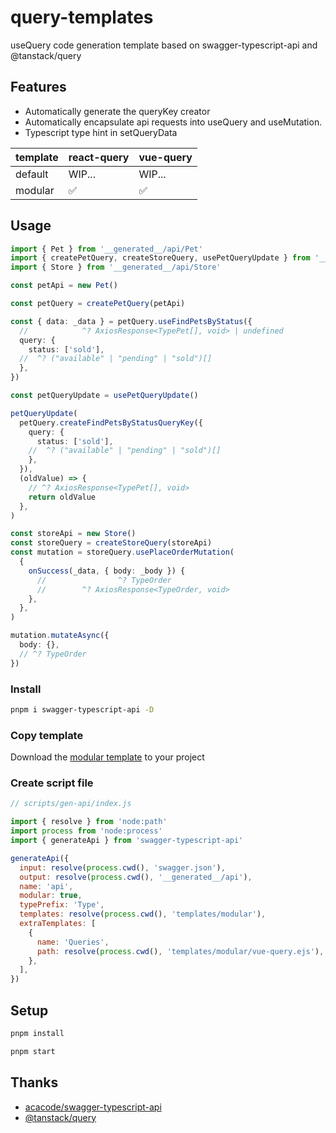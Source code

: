 # query-templates

useQuery code generation template based on swagger-typescript-api and @tanstack/query

## Features
- Automatically generate the queryKey creator
- Automatically encapsulate api requests into useQuery and useMutation.
- Typescript type hint in setQueryData

| template | react-query | vue-query |
|--|--|--|
| default | WIP... | WIP... |
| modular | ✅ | ✅ |

## Usage

``` ts
import { Pet } from '__generated__/api/Pet'
import { createPetQuery, createStoreQuery, usePetQueryUpdate } from '__generated__/api/Queries'
import { Store } from '__generated__/api/Store'

const petApi = new Pet()

const petQuery = createPetQuery(petApi)

const { data: _data } = petQuery.useFindPetsByStatus({
  //            ^? AxiosResponse<TypePet[], void> | undefined
  query: {
    status: ['sold'],
  //  ^? ("available" | "pending" | "sold")[]
  },
})

const petQueryUpdate = usePetQueryUpdate()

petQueryUpdate(
  petQuery.createFindPetsByStatusQueryKey({
    query: {
      status: ['sold'],
    //  ^? ("available" | "pending" | "sold")[]
    },
  }),
  (oldValue) => {
    // ^? AxiosResponse<TypePet[], void>
    return oldValue
  },
)

const storeApi = new Store()
const storeQuery = createStoreQuery(storeApi)
const mutation = storeQuery.usePlaceOrderMutation(
  {
    onSuccess(_data, { body: _body }) {
      //                ^? TypeOrder
      //        ^? AxiosResponse<TypeOrder, void>
    },
  },
)

mutation.mutateAsync({
  body: {},
  // ^? TypeOrder
})
```

### Install

``` sh
pnpm i swagger-typescript-api -D
```

### Copy template

Download the [modular template](https://github.com/croatialu/query-templates/tree/main/templates/modular) to your project

### Create script file
``` js
// scripts/gen-api/index.js

import { resolve } from 'node:path'
import process from 'node:process'
import { generateApi } from 'swagger-typescript-api'

generateApi({
  input: resolve(process.cwd(), 'swagger.json'),
  output: resolve(process.cwd(), '__generated__/api'),
  name: 'api',
  modular: true,
  typePrefix: 'Type',
  templates: resolve(process.cwd(), 'templates/modular'),
  extraTemplates: [
    {
      name: 'Queries',
      path: resolve(process.cwd(), 'templates/modular/vue-query.ejs'),
    },
  ],
})
```

###

## Setup

``` sh
pnpm install

pnpm start
```

## Thanks
- [acacode/swagger-typescript-api](https://github.com/acacode/swagger-typescript-api)
- [@tanstack/query](https://tanstack.com/query/latest)
